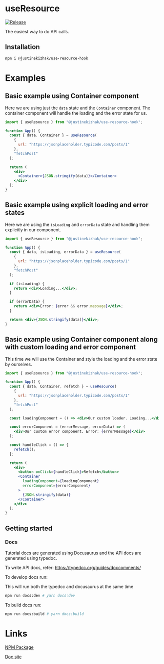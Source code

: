 # useResource

[![Release](https://github.com/justinekizhak/use-resource-hook/actions/workflows/publish.yml/badge.svg)](https://github.com/justinekizhak/use-resource-hook/actions/workflows/publish.yml)

The easiest way to do API calls.

## Installation

```bash
npm i @justinekizhak/use-resource-hook
```

# Examples

## Basic example using Container component

Here we are using just the `data` state and the `Container` component.
The container component will handle the loading and the error state for us.

```jsx live
import { useResource } from "@justinekizhak/use-resource-hook";

function App() {
  const { data, Container } = useResource(
    {
      url: "https://jsonplaceholder.typicode.com/posts/1"
    },
    "fetchPost"
  );

  return (
    <div>
      <Container>{JSON.stringify(data)}</Container>
    </div>
  );
}
```

## Basic example using explicit loading and error states

Here we are using the `isLoading` and `errorData` state and handling them explicitly in our component.

```jsx live
import { useResource } from "@justinekizhak/use-resource-hook";

function App() {
  const { data, isLoading, errorData } = useResource(
    {
      url: "https://jsonplaceholder.typicode.com/posts/1"
    },
    "fetchPost"
  );

  if (isLoading) {
    return <div>Loading...</div>;
  }

  if (errorData) {
    return <div>Error: {error && error.message}</div>;
  }

  return <div>{JSON.stringify(data)}</div>;
}
```

## Basic example using Container component along with custom loading and error component

This time we will use the Container and style the loading and the error state by ourselves.

```jsx live
import { useResource } from "@justinekizhak/use-resource-hook";

function App() {
  const { data, Container, refetch } = useResource(
    {
      url: "https://jsonplaceholder.typicode.com/posts/1"
    },
    "fetchPost"
  );

  const loadingComponent = () => <div>Our custom loader. Loading...</div>;

  const errorComponent = (errorMessage, errorData) => (
    <div>Our custom error component. Error: {errorMessage}</div>
  );

  const handleClick = () => {
    refetch();
  };

  return (
    <div>
      <button onClick={handleClick}>Refetch</button>
      <Container
        loadingComponent={loadingComponent}
        errorComponent={errorComponent}
      >
        {JSON.stringify(data)}
      </Container>
    </div>
  );
}
```

## Getting started

### Docs

Tutorial docs are generated using Docusaurus and the API docs are generated using typedoc.

To write API docs, refer: https://typedoc.org/guides/doccomments/

To develop docs run:

This will run both the typedoc and docusaurus at the same time

```bash
npm run docs:dev # yarn docs:dev
```

To build docs run:

```bash
npm run docs:build # yarn docs:build
```

# Links

[NPM Package](https://www.npmjs.com/package/@justinekizhak/use-resource-hook)

[Doc site](https://use-resource-hook.vercel.app/)

